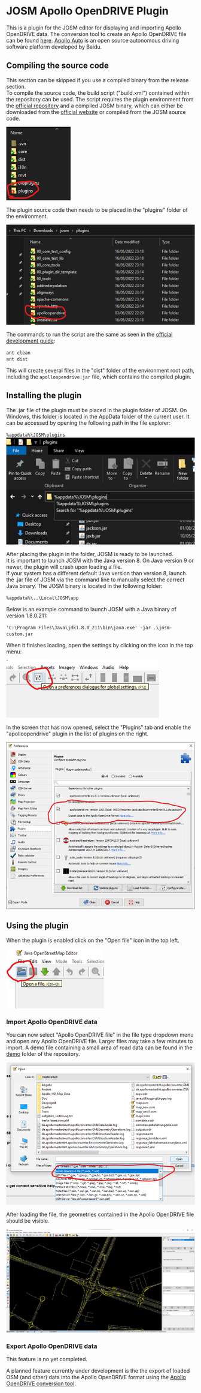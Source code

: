 # JOSM Apollo OpenDRIVE Plugin
This is a plugin for the JOSM editor for displaying and importing Apollo OpenDRIVE data.
The conversion tool to create an Apollo OpenDRIVE file can be found [here](https://github.com/SebastianLoos/apolloopendriveconverter).
[Apollo Auto](https://developer.apollo.auto/index.html) is an open source autonomous driving software platform developed by Baidu.
## Compiling the source code
This section can be skipped if you use a compiled binary from the release section.  
To compile the source code, the build script ("build.xml") contained within the repository can be used. The script requires the plugin environment from the [official repository](https://josm.openstreetmap.de/osmsvn/applications/editors/josm) and a compiled JOSM binary, which can either be downloaded from the [official website](https://josm.openstreetmap.de/) or compiled from the JOSM source code.  
  
![pluginenv](img/josmpluginenvironment.png)  
  
The plugin source code then needs to be placed in the "plugins" folder of the environment.  
  
![pluginfolder](img/envpluginfolder.png)  
  
The commands to run the script are the same as seen in the [official development guide](https://josm.openstreetmap.de/wiki/DevelopersGuide/DevelopingPlugins):
  
`ant clean`  
`ant dist`
  
This will create several files in the "dist" folder of the environment root path, including the `apolloopendrive.jar` file, which contains the compiled plugin.
## Installing the plugin
The .jar file of the plugin must be placed in the plugin folder of JOSM. On Windows, this folder is located in the AppData folder of the current user. It can be accessed by opening the following path in the file explorer:    
  
`%appdata%\JOSM\plugins`  
![pluginpath](img/josmpluginspath.png)
  
After placing the plugin in the folder, JOSM is ready to be launched.  
It is important to launch JOSM with the Java version 8. On Java version 9 or newer, the plugin will crash upon loading a file.  
If your system has a different default Java version than version 8, launch the .jar file of JOSM via the command line to manually select the correct Java binary. The JOSM binary is located in the following folder:

`%appdata%\..\Local\JOSM\app`

Below is an example command to launch JOSM with a Java binary of version 1.8.0.211:  
  
`'C:\Program Files\Java\jdk1.8.0_211\bin\java.exe' -jar .\josm-custom.jar`  

When it finishes loading, open the settings by clicking on the icon in the top menu:  
  
![josmsettingsicon](img/josmsettingsicon.png)  
  
In the screen that has now opened, select the "Plugins" tab and enable the "apolloopendrive" plugin in the list of plugins on the right.  
  
![josmsettings](img/josmsettings.png)

## Using the plugin
When the plugin is enabled click on the "Open file" icon in the top left.  
  
![openfile](img/openfilesymbol.png)  

### Import Apollo OpenDRIVE data
You can now select "Apollo OpenDRIVE file" in the file type dropdown menu and open any Apollo OpenDRIVE file. Larger files may take a few minutes to import. A demo file containing a small area of road data can be found in the [demo](demo/demo.xodr) folder of the repository.  

![openfilemenu](img/openfilemenu.png)

After loading the file, the geometries contained in the Apollo OpenDRIVE file should be visible.

![josm](img/josmfinished.png)  

### Export Apollo OpenDRIVE data
This feature is no yet completed.

A planned feature currently under development is the the export of loaded OSM (and other) data into the Apollo OpenDRIVE format using the [Apollo OpenDRIVE conversion tool](https://github.com/SebastianLoos/apolloopendriveconverter).